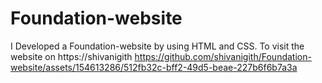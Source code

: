 # Foundation-website
I Developed a Foundation-website by using HTML and CSS. To visit the website on https://shivanigith
https://github.com/shivanigith/Foundation-website/assets/154613286/512fb32c-bff2-49d5-beae-227b6f6b7a3a

